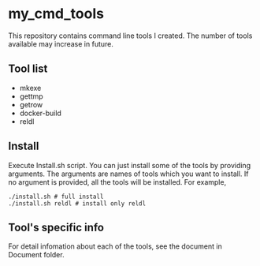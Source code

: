 # my_cmd_tools
This repository contains command line tools I created. The number of tools available may increase in future.

## Tool list
- mkexe
- gettmp
- getrow
- docker-build
- reldl

## Install
Execute Install.sh script. You can just install some of the tools by providing arguments. The arguments are names of tools which you want to install. If no argument is provided, all the tools will be installed. For example,
```
./install.sh # full install
./install.sh reldl # install only reldl
```

## Tool's specific info
For detail infomation about each of the tools, see the document in Document folder.
